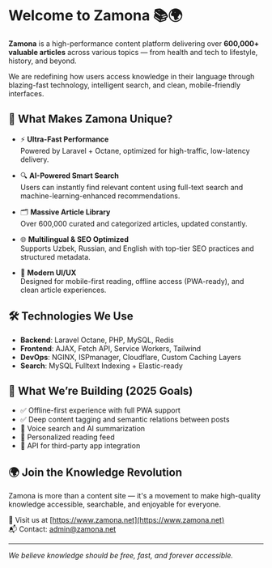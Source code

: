 # Welcome to Zamona 📚🌍

**Zamona** is a high-performance content platform delivering over **600,000+ valuable articles** across various topics — from health and tech to lifestyle, history, and beyond.

We are redefining how users access knowledge in their language through blazing-fast technology, intelligent search, and clean, mobile-friendly interfaces.

## 🚀 What Makes Zamona Unique?

- ⚡ **Ultra-Fast Performance**  
  Powered by Laravel + Octane, optimized for high-traffic, low-latency delivery.

- 🔍 **AI-Powered Smart Search**  
  Users can instantly find relevant content using full-text search and machine-learning-enhanced recommendations.

- 🗂️ **Massive Article Library**  
  Over 600,000 curated and categorized articles, updated constantly.

- 🌐 **Multilingual & SEO Optimized**  
  Supports Uzbek, Russian, and English with top-tier SEO practices and structured metadata.

- 📱 **Modern UI/UX**  
  Designed for mobile-first reading, offline access (PWA-ready), and clean article experiences.

## 🛠️ Technologies We Use

- **Backend**: Laravel Octane, PHP, MySQL, Redis  
- **Frontend**: AJAX, Fetch API, Service Workers, Tailwind  
- **DevOps**: NGINX, ISPmanager, Cloudflare, Custom Caching Layers  
- **Search**: MySQL Fulltext Indexing + Elastic-ready

## 🧩 What We’re Building (2025 Goals)

- ✅ Offline-first experience with full PWA support  
- ✅ Deep content tagging and semantic relations between posts  
- 🚧 Voice search and AI summarization  
- 🚧 Personalized reading feed  
- 🚧 API for third-party app integration

## 🌍 Join the Knowledge Revolution

Zamona is more than a content site — it's a movement to make high-quality knowledge accessible, searchable, and enjoyable for everyone.

📎 Visit us at [https://www.zamona.net](https://www.zamona.net)  
📬 Contact: admin@zamona.net

---

_We believe knowledge should be free, fast, and forever accessible._

